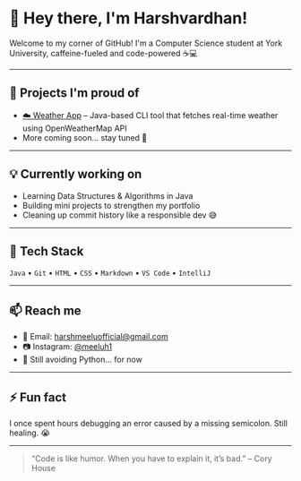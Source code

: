 # 👋 Hey there, I'm Harshvardhan!

Welcome to my corner of GitHub! I'm a Computer Science student at York University, caffeine-fueled and code-powered ☕💻

---

## 🚀 Projects I'm proud of
- [☁️ Weather App](https://github.com/meeluh1/WeatherApp) – Java-based CLI tool that fetches real-time weather using OpenWeatherMap API
- More coming soon... stay tuned 👀

---

## 💡 Currently working on
- Learning Data Structures & Algorithms in Java
- Building mini projects to strengthen my portfolio
- Cleaning up commit history like a responsible dev 😅

---

## 🧰 Tech Stack
`Java` • `Git` • `HTML` • `CSS` • `Markdown` • `VS Code` • `IntelliJ`

---

## 📫 Reach me
- 📧 Email: harshmeeluofficial@gmail.com
- 📷 Instagram: [@meeluh1](https://instagram.com/vvrdaan)
- 🐍 Still avoiding Python... for now

---

## ⚡ Fun fact
I once spent hours debugging an error caused by a missing semicolon. Still healing. 😭

---

> “Code is like humor. When you have to explain it, it’s bad.” – Cory House
